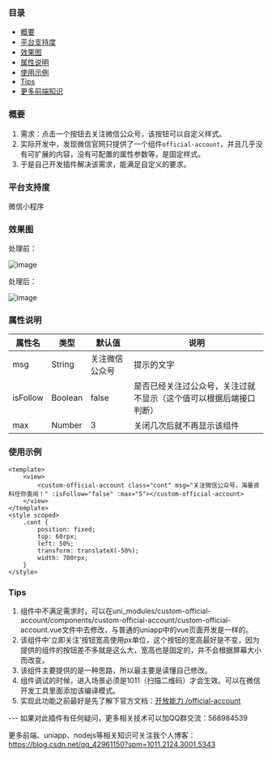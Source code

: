 ### 目录

- <a href="#c1">概要</a>
- <a href="#c2">平台支持度</a>
- <a href="#c3">效果图</a>
- <a href="#c4">属性说明</a>
- <a href="#c5">使用示例</a>
- <a href="#c6">Tips</a>
- <a href="#c7">更多前端知识</a>

<div id="c1"></div>

### 概要

1. 需求：点击一个按钮去关注微信公众号，该按钮可以自定义样式。
2. 实际开发中，发现微信官网只提供了一个组件```official-account```，并且几乎没有可扩展的内容，没有可配置的属性参数等，是固定样式。
3. 于是自己开发插件解决该需求，能满足自定义的要求。

<div id="c2"></div>

### 平台支持度

微信小程序

<div id="c3"></div>

### 效果图

处理前：

![image](https://img-blog.csdnimg.cn/e78cd78089eb4aadb48ae80b8908eea9.jpg#pic_center)

处理后：

![image](https://img-blog.csdnimg.cn/3f99e9fddda84253890384be1d814aa4.jpg#pic_center)

<div id="c4"></div>

### 属性说明


属性名 | 类型 | 默认值  | 说明
-|-|-|-|
msg | String | 关注微信公众号 | 提示的文字 |
isFollow | Boolean | false | 是否已经关注过公众号，关注过就不显示（这个值可以根据后端接口判断） |
max | Number | 3 | 关闭几次后就不再显示该组件 |


<div id="c5"></div>

### 使用示例

```
<template>
	<view>
		<custom-official-account class="cont" msg="关注微信公众号，海量资料任你查阅！" :isFollow="false" :max="5"></custom-official-account>
	</view>
</template>
<style scoped>
	.cont {
		position: fixed;
		top: 60rpx;
		left: 50%;
		transform: translateX(-50%);
		width: 700rpx;
	}
</style>
```

<div id="c6"></div>

### Tips

1. 组件中不满足需求时，可以在uni_modules/custom-official-account/components/custom-official-account/custom-official-account.vue文件中去修改，与普通的uniapp中的vue页面开发是一样的。
2. 该组件中'立即关注'按钮宽高使用px单位，这个按钮的宽高最好是不变，因为提供的组件的按钮差不多就是这么大，宽高也是固定的，并不会根据屏幕大小而改变。
3. 该组件主要提供的是一种思路，所以最主要是读懂自己修改。
4. 组件调试的时候，进入场景必须是1011（扫描二维码）才会生效。可以在微信开发工具里面添加该编译模式。
5. 实现此功能之前最好是先了解下官方文档：[开放能力 /official-account](https://developers.weixin.qq.com/miniprogram/dev/component/official-account.html)


<div id="c7"></div>
---
如果对此插件有任何疑问，更多相关技术可以加QQ群交流：568984539

更多前端、uniapp、nodejs等相关知识可关注我个人博客：https://blog.csdn.net/qq_42961150?spm=1011.2124.3001.5343